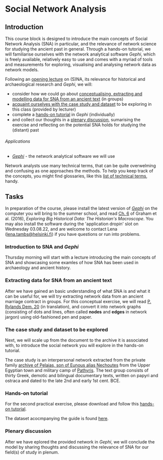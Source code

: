 # Social Network Analysis

## Introduction
This course block is designed to introduce the main concepts of Social Network Analysis (SNA) in particular, and the relevance of network science for studying the ancient past in general. Through a hands-on tutorial, we will familiarise ourselves with the network analytical software _Gephi_, which is freely available, relatively easy to use and comes with a myriad of tools and measurements for exploring, visualising and analysing network data as network models.

Following an [opening lecture](#task1) on (S)NA, its relevance for historical and archaeological research and _Gephi_, we will:
* consider how we could go about [conceptualising, extracting and modelling data for SNA from an ancient text](#task2) (in groups)
* [acquaint ourselves with the case study and dataset](#task3) to be exploring in this class (provided by lecturer)
* complete a [hands-on tutorial](#task4) in _Gephi_ (individually)
* and collect our thoughts in a [plenary discussion](#task5), sumarising the exercise and reflecting on the potential SNA holds for studying the (distant) past

###### Applications
* [_Gephi_](https://gephi.org/) - the network analytical software we will use

Network analysts use many technical terms, that can be quite overwelming and confusing as one approaches the methods. To help you keep track of the concepts, you might find glossaries, like this [list of technical terms](./Tambs_na_glossary.pdf), handy.

## Tasks
In preparation of the course, please install the latest version of [_Gephi_](https://gephi.org/) on the computer you will bring to the summer school, and read [Ch. 6](./Graham_et_al_2016.pdf) of Graham et al. (2016), _Exploring Big Historical Data: The Historian's Macroscope_. You may also install the software during the 'application dropin' slot on Wednesday 03.08.22, and are welcome to contact Lena (lena.tambs@helsinki.fi) if you have questions or run into problems.

### <a id="task1">Introduction to SNA and _Gephi_</a>
Thursday morning will start with a lecture introducing the main concepts of SNA and showcasing some examles of how SNA has been used in archaeology and ancient history.

### <a id="task2">Extracting data for SNA from an ancient text</a>
After we have gained an basic understanding of what SNA is and what it can be useful for, we will try extracting network data from an ancient marriage contract in groups. For this conceptual exercise, we will read [P. Rylands Dem. 20](https://www.trismegistos.org/text/135) (in translation), and convert it into network graphs (consisting of dots and lines, often called **nodes** and **edges** in network jargon) using old-fashioned pen and paper.

### <a id="task3">The case study and dataset to be explored</a>
Next, we will scale up from the document to the archive it is associated with, to introduce the social network you will explore in the hands-on tutorial.

The case study is an interpersonal network extracted from the private family [archive of Pelaias, son of Eunous alias Nechoutes](https://www.trismegistos.org/arch/detail.php?arch_id=180) from the Upper Egyptian town and military camp of [Pathyris](https://www.trismegistos.org/place/1628). The text group consists of thirty Greek, demotic and bilingual documentary texts, written on papyri and ostraca and dated to the late 2nd and early 1st cent. BCE.

### <a id="task4">Hands-on tutorial</a>
For the second practical exercise, please download and follow this [hands-on tutorial](./Tambs_daa_sna_tutorial.pdf).

The dataset acocmpanying the guide is found [here](./Tambs_daa_sna_dataset).

### <a id="task5">Plenary discussion</a>
After we have eplored the provided network in _Gephi_, we will conclude the model by sharing thoughts and discussing the relevance of SNA for our field(s) of study in plenum.
